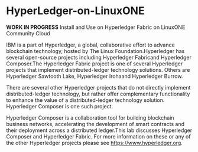 # HyperLedger-on-LinuxONE
**WORK IN PROGRESS** Install and Use on Hyperledger Fabric on LinuxONE Community Cloud 

IBM is a part of Hyperledger, a global, collaborative effort to advance blockchain technology, hosted by The Linux Foundation.Hyperledger has several open-source projects including Hyperledger Fabricand Hyperledger Composer.The Hyperledger Fabric project is one of several Hyperledger projects that implement distributed-ledger technology solutions.  Others are Hyperledger Sawtooth Lake, Hyperledger Irohaand Hyperledger Burrow.

There are several other Hyperledger projects that do not directly implement distributed-ledger technology, but rather offer complementary functionality to enhance the value of a distributed-ledger technology solution.  Hyperledger Composer is one such project.  

Hyperledger Composer is a collaboration tool for building blockchain business networks, accelerating the development of smart contracts and their deployment across a distributed ledger.This lab discusses Hyperledger Composer and Hyperledger Fabric.  For more information on these or any of the other Hyperledger projects please see https://www.hyperledger.org.
